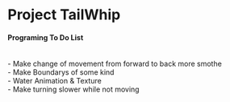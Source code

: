 # Project TailWhip


<h4>Programing To Do List</h4><br>
- Make change of movement from forward to back more smothe <br>
- Make Boundarys of some kind <br>
- Water Animation & Texture <br>
- Make turning slower while not moving <br>
